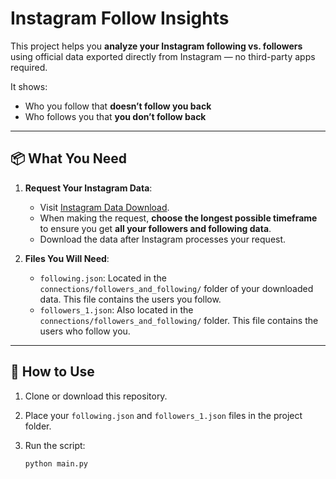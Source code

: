 # Instagram Follow Insights

This project helps you **analyze your Instagram following vs. followers** using official data exported directly from Instagram — no third-party apps required.

It shows:
- Who you follow that **doesn’t follow you back**
- Who follows you that **you don’t follow back**

---

## 📦 What You Need

1. **Request Your Instagram Data**:
   - Visit [Instagram Data Download](https://www.instagram.com/download/request/).
   - When making the request, **choose the longest possible timeframe** to ensure you get **all your followers and following data**.
   - Download the data after Instagram processes your request.

2. **Files You Will Need**:
   - `following.json`: Located in the `connections/followers_and_following/` folder of your downloaded data. This file contains the users you follow.
   - `followers_1.json`: Also located in the `connections/followers_and_following/` folder. This file contains the users who follow you.

---

## 🧰 How to Use

1. Clone or download this repository.

2. Place your `following.json` and `followers_1.json` files in the project folder.

3. Run the script:

    ```bash
    python main.py
    ```